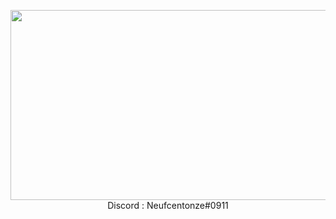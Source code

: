<p align="center">
  <img width="540" height="304" src="https://www.onlygraphicdesign.com/wp-content/uploads/2017/08/gif-collection-tomas-brundson.gif">
Discord : Neufcentonze#0911
</p>
